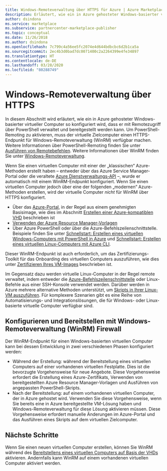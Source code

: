 ```yaml
---
title: Windows-Remoteverwaltung über HTTPS für Azure | Azure Marketplace
description: Erläutert, wie ein in Azure gehosteter Windows-basierter virtueller Computer so konfiguriert wird, dass er mit Remotezugriff über PowerShell verwaltet werden kann.
author: dsindona
ms.service: marketplace
ms.subservice: partnercenter-marketplace-publisher
ms.topic: conceptual
ms.date: 11/26/2018
ms.author: dsindona
ms.openlocfilehash: 7c799c4a56ee5fc2074e4d644bdbcbc6d2b1ca5a
ms.sourcegitcommit: 2ec4b3d0bad7dc0071400c2a2264399e4fe34897
ms.translationtype: HT
ms.contentlocale: de-DE
ms.lasthandoff: 03/28/2020
ms.locfileid: "80288749"
---
```

# <a name="windows-remote-management-over-https"></a>Windows-Remoteverwaltung über HTTPS

In diesem Abschnitt wird erläutert, wie ein in Azure gehosteter Windows-basierter virtueller Computer so konfiguriert wird, dass er mit Remotezugriff über PowerShell verwaltet und bereitgestellt werden kann.  Um PowerShell-Remoting zu aktivieren, muss der virtuelle Zielcomputer einen HTTPS-Endpunkt für Windows-Remoteverwaltung (WinRM) verfügbar machen.  Weitere Informationen über PowerShell-Remoting finden Sie unter [Ausführen von Remotebefehlen](https://docs.microsoft.com/powershell/scripting/learn/remoting/running-remote-commands).  Weitere Informationen über WinRM finden Sie unter [Windows-Remoteverwaltung](https://docs.microsoft.com/windows/desktop/WinRM/portal).

Wenn Sie einen virtuellen Computer mit einer der „klassischen“ Azure-Methoden erstellt haben – entweder über das Azure Service Manager-Portal oder die veraltete [Azure Dienstverwaltungs-API](https://docs.microsoft.com/previous-versions/azure/ee460799(v=azure.100)) –, wurde er automatisch mit einem WinRM-Endpunkt konfiguriert.  Wenn Sie einen virtuellen Computer jedoch über eine der folgenden „modernen“ Azure-Methoden erstellen, wird der virtuelle Computer *nicht* für WinRM über HTTPS konfiguriert.

- Über das [Azure-Portal](https://portal.azure.com/), in der Regel aus einem genehmigten Basisimage, wie dies im Abschnitt [Erstellen einer Azure-kompatiblen VHD](https://docs.microsoft.com/azure/marketplace/cloud-partner-portal/virtual-machine/cpp-create-vhd) beschrieben ist
- [Verwenden der Azure Resource Manager-Vorlagen](https://docs.microsoft.com/azure/virtual-machines/windows/ps-template)
- Über Azure PowerShell oder über die Azure-Befehlszeilenschnittstelle.  Beispiele finden Sie unter [Schnellstart: Erstellen eines virtuellen Windows-Computers mit PowerShell in Azure](https://docs.microsoft.com/azure/virtual-machines/windows/quick-create-powershell) und [Schnellstart: Erstellen eines virtuellen Linux-Computers mit Azure CLI](https://docs.microsoft.com/azure/virtual-machines/linux/quick-create-cli).

Dieser WinRM-Endpunkt ist auch erforderlich, um das Zertifizierungs-Toolkit für das Onboarding des virtuellen Computers auszuführen, wie dies unter [Zertifizieren Ihres VM-Images](https://docs.microsoft.com/azure/marketplace/cloud-partner-portal/virtual-machine/cpp-certify-vm) beschrieben ist.

Im Gegensatz dazu werden virtuelle Linux-Computer in der Regel remote verwaltet, indem entweder die [Azure-Befehlszeilenschnittstelle](https://docs.microsoft.com/cli/azure) oder Linux-Befehle aus einer SSH-Konsole verwendet werden.  Darüber werden in Azure mehrere alternative Methoden unterstützt, um [Skripts in Ihrer Linux-VM auszuführen](https://docs.microsoft.com/azure/virtual-machines/linux/run-scripts-in-vm).  Für komplexere Szenarien gibt es eine Reihe von Automatisierungs- und Integrationslösungen, die für Windows- oder Linux-basierte virtuelle Computer verfügbar sind.


## <a name="configure-and-deploy-with-winrm"></a>Konfigurieren und Bereitstellen mit Windows-Remoteverwaltung (WinRM) Firewall

Der WinRM-Endpunkt für einen Windows-basierten virtuellen Computer kann bei dessen Entwicklung in zwei verschiedenen Phasen konfiguriert werden:

- Während der Erstellung: während der Bereitstellung eines virtuellen Computers auf einer vorhandenen virtuellen Festplatte.  Dies ist die bevorzugte Vorgehensweise für neue Angebote.  Diese Vorgehensweise erfordert die Erstellung eines Azure-Zertifikats, Verwenden von bereitgestellten Azure Resource Manager-Vorlagen und Ausführen von angepassten PowerShell-Skripts.
- Nach der Bereitstellung: auf einem vorhandenen virtuellen Computer, der in Azure gehostet wird.  Verwenden Sie diese Vorgehensweise, wenn Sie bereits eine in Azure bereitgestellte VM-Lösung haben und Windows-Remoteverwaltung für diese Lösung aktivieren müssen.  Diese Vorgehensweise erfordert manuelle Änderungen im Azure-Portal und das Ausführen eines Skripts auf dem virtuellen Zielcomputer.


## <a name="next-steps"></a>Nächste Schritte
Wenn Sie einen neuen virtuellen Computer erstellen, können Sie WinRM während des [Bereitstellens eines virtuellen Computers auf Basis der VHDs](./cpp-deploy-vm-vhd.md) aktivieren.  Andernfalls kann WinRM auf einem vorhandenen virtuellen Computer aktiviert werden.
